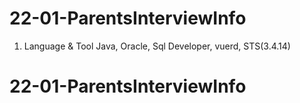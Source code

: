 # 22-01-ParentsInterviewInfo
1. Language & Tool
Java, Oracle, Sql Developer, vuerd, STS(3.4.14)

# 22-01-ParentsInterviewInfo



